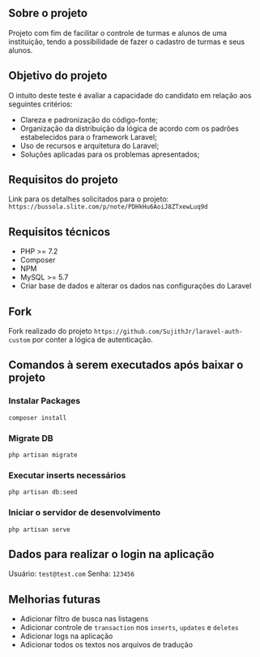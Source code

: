 ## Sobre o projeto

Projeto com fim de facilitar o controle de turmas e alunos de uma instituição, tendo a possibilidade de fazer o cadastro de turmas e seus alunos. 

## Objetivo do projeto

O intuito deste teste é avaliar a capacidade do candidato em relação aos seguintes critérios:

- Clareza e padronização do código-fonte;
- Organização da distribuição da lógica de acordo com os padrões estabelecidos para o framework Laravel;
- Uso de recursos e arquitetura do Laravel;
- Soluções aplicadas para os problemas apresentados;

## Requisitos do projeto

Link para os detalhes solicitados para o projeto: `https://bussola.slite.com/p/note/PDHkHu6AoiJ8ZTxewLuq9d`

## Requisitos técnicos

- PHP >= 7.2
- Composer
- NPM
- MySQL >= 5.7
- Criar base de dados e alterar os dados nas configurações do Laravel

## Fork

Fork realizado do projeto `https://github.com/SujithJr/laravel-auth-custom` por conter a lógica de autenticação.

## Comandos à serem executados após baixar o projeto

### Instalar Packages
`composer install`

### Migrate DB
`php artisan migrate`

### Executar inserts necessários
`php artisan db:seed`

### Iniciar o servidor de desenvolvimento
`php artisan serve`

## Dados para realizar o login na aplicação

Usuário: `test@test.com`
Senha: `123456`

## Melhorias futuras

- Adicionar filtro de busca nas listagens
- Adicionar controle de `transaction` nos `inserts`, `updates` e `deletes`
- Adicionar logs na aplicação
- Adicionar todos os textos nos arquivos de tradução